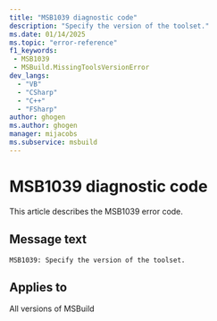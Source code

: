 ```yaml
---
title: "MSB1039 diagnostic code"
description: "Specify the version of the toolset."
ms.date: 01/14/2025
ms.topic: "error-reference"
f1_keywords:
 - MSB1039
 - MSBuild.MissingToolsVersionError
dev_langs:
  - "VB"
  - "CSharp"
  - "C++"
  - "FSharp"
author: ghogen
ms.author: ghogen
manager: mijacobs
ms.subservice: msbuild
---
```


# MSB1039 diagnostic code

<!-- :::ErrorDefinitionDescription::: -->
<!-- :::editable-content name="introDescription"::: -->
This article describes the MSB1039 error code.
<!-- :::editable-content-end::: -->

## Message text

```output
MSB1039: Specify the version of the toolset.
```

<!-- :::editable-content name="postOutputDescription"::: -->
<!--
{StrBegin="MSBUILD : error MSB1039: "}
      UE: This happens if the user does something like "msbuild.exe -toolsVersion". The user must pass in an actual toolsversion
      name following the switch, as in "msbuild.exe -toolsVersion:3.5".
      LOCALIZATION: The prefix "MSBUILD : error MSBxxxx:" should not be localized.
-->
<!-- :::editable-content-end::: -->
<!-- :::ErrorDefinitionDescription-end::: -->

## Applies to

All versions of MSBuild
